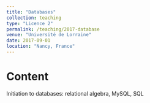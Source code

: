 ```yaml
---
title: "Databases"
collection: teaching
type: "Licence 2"
permalink: /teaching/2017-database
venue: "Université de Lorraine"
date: 2017-09-01
location: "Nancy, France"
---
```




Content
=======
Initiation to databases: relational algebra, MySQL, SQL